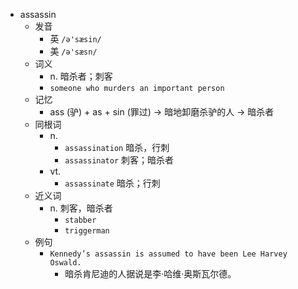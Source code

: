 - assassin
  - 发音
    - 英 `/ə'sæsin/`
    - 美 `/ə'sæsn/`
  - 词义
    - n. 暗杀者；刺客
    - `someone who murders an important person`
  - 记忆
    - ass (驴) + as + sin (罪过) → 暗地卸磨杀驴的人 → 暗杀者
  - 同根词
    - n.
      - `assassination` 暗杀，行刺
      - `assassinator` 刺客；暗杀者
    - vt.
      - `assassinate` 暗杀；行刺
  - 近义词
    - n. 刺客，暗杀者
      - `stabber`
      - `triggerman`
  - 例句
    - `Kennedy’s assassin is assumed to have been Lee Harvey Oswald.`
      - 暗杀肯尼迪的人据说是李·哈维·奥斯瓦尔德。

